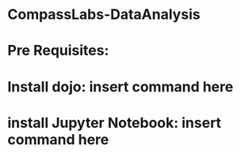 # CompassLabs-DataAnalysis


# Pre Requisites:

# Install dojo: insert command here
# install Jupyter Notebook: insert command here
